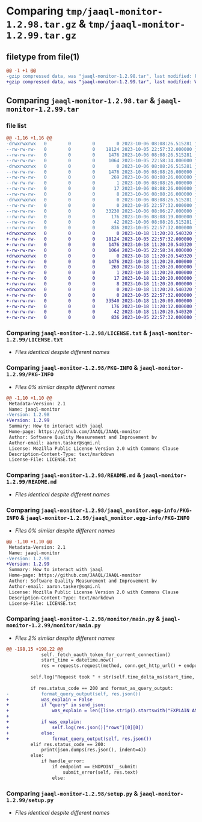 # Comparing `tmp/jaaql-monitor-1.2.98.tar.gz` & `tmp/jaaql-monitor-1.2.99.tar.gz`

## filetype from file(1)

```diff
@@ -1 +1 @@
-gzip compressed data, was "jaaql-monitor-1.2.98.tar", last modified: Fri Oct  6 08:08:26 2023, max compression
+gzip compressed data, was "jaaql-monitor-1.2.99.tar", last modified: Wed Oct 18 11:20:20 2023, max compression
```

## Comparing `jaaql-monitor-1.2.98.tar` & `jaaql-monitor-1.2.99.tar`

### file list

```diff
@@ -1,16 +1,16 @@
-drwxrwxrwx   0        0        0        0 2023-10-06 08:08:26.515281 jaaql-monitor-1.2.98/
--rw-rw-rw-   0        0        0    18124 2023-10-05 22:57:32.000000 jaaql-monitor-1.2.98/LICENSE.txt
--rw-rw-rw-   0        0        0     1476 2023-10-06 08:08:26.515281 jaaql-monitor-1.2.98/PKG-INFO
--rw-rw-rw-   0        0        0     1064 2023-10-05 22:58:34.000000 jaaql-monitor-1.2.98/README.md
-drwxrwxrwx   0        0        0        0 2023-10-06 08:08:26.515281 jaaql-monitor-1.2.98/jaaql_monitor.egg-info/
--rw-rw-rw-   0        0        0     1476 2023-10-06 08:08:26.000000 jaaql-monitor-1.2.98/jaaql_monitor.egg-info/PKG-INFO
--rw-rw-rw-   0        0        0      269 2023-10-06 08:08:26.000000 jaaql-monitor-1.2.98/jaaql_monitor.egg-info/SOURCES.txt
--rw-rw-rw-   0        0        0        1 2023-10-06 08:08:26.000000 jaaql-monitor-1.2.98/jaaql_monitor.egg-info/dependency_links.txt
--rw-rw-rw-   0        0        0       17 2023-10-06 08:08:26.000000 jaaql-monitor-1.2.98/jaaql_monitor.egg-info/requires.txt
--rw-rw-rw-   0        0        0        8 2023-10-06 08:08:26.000000 jaaql-monitor-1.2.98/jaaql_monitor.egg-info/top_level.txt
-drwxrwxrwx   0        0        0        0 2023-10-06 08:08:26.515281 jaaql-monitor-1.2.98/monitor/
--rw-rw-rw-   0        0        0        0 2023-10-05 22:57:32.000000 jaaql-monitor-1.2.98/monitor/__init__.py
--rw-rw-rw-   0        0        0    33230 2023-10-06 08:06:27.000000 jaaql-monitor-1.2.98/monitor/main.py
--rw-rw-rw-   0        0        0      176 2023-10-06 08:08:19.000000 jaaql-monitor-1.2.98/monitor/version.py
--rw-rw-rw-   0        0        0       42 2023-10-06 08:08:26.515281 jaaql-monitor-1.2.98/setup.cfg
--rw-rw-rw-   0        0        0      836 2023-10-05 22:57:32.000000 jaaql-monitor-1.2.98/setup.py
+drwxrwxrwx   0        0        0        0 2023-10-18 11:20:20.540320 jaaql-monitor-1.2.99/
+-rw-rw-rw-   0        0        0    18124 2023-10-05 22:57:32.000000 jaaql-monitor-1.2.99/LICENSE.txt
+-rw-rw-rw-   0        0        0     1476 2023-10-18 11:20:20.540320 jaaql-monitor-1.2.99/PKG-INFO
+-rw-rw-rw-   0        0        0     1064 2023-10-05 22:58:34.000000 jaaql-monitor-1.2.99/README.md
+drwxrwxrwx   0        0        0        0 2023-10-18 11:20:20.540320 jaaql-monitor-1.2.99/jaaql_monitor.egg-info/
+-rw-rw-rw-   0        0        0     1476 2023-10-18 11:20:20.000000 jaaql-monitor-1.2.99/jaaql_monitor.egg-info/PKG-INFO
+-rw-rw-rw-   0        0        0      269 2023-10-18 11:20:20.000000 jaaql-monitor-1.2.99/jaaql_monitor.egg-info/SOURCES.txt
+-rw-rw-rw-   0        0        0        1 2023-10-18 11:20:20.000000 jaaql-monitor-1.2.99/jaaql_monitor.egg-info/dependency_links.txt
+-rw-rw-rw-   0        0        0       17 2023-10-18 11:20:20.000000 jaaql-monitor-1.2.99/jaaql_monitor.egg-info/requires.txt
+-rw-rw-rw-   0        0        0        8 2023-10-18 11:20:20.000000 jaaql-monitor-1.2.99/jaaql_monitor.egg-info/top_level.txt
+drwxrwxrwx   0        0        0        0 2023-10-18 11:20:20.540320 jaaql-monitor-1.2.99/monitor/
+-rw-rw-rw-   0        0        0        0 2023-10-05 22:57:32.000000 jaaql-monitor-1.2.99/monitor/__init__.py
+-rw-rw-rw-   0        0        0    33540 2023-10-18 11:20:00.000000 jaaql-monitor-1.2.99/monitor/main.py
+-rw-rw-rw-   0        0        0      176 2023-10-18 11:20:12.000000 jaaql-monitor-1.2.99/monitor/version.py
+-rw-rw-rw-   0        0        0       42 2023-10-18 11:20:20.540320 jaaql-monitor-1.2.99/setup.cfg
+-rw-rw-rw-   0        0        0      836 2023-10-05 22:57:32.000000 jaaql-monitor-1.2.99/setup.py
```

### Comparing `jaaql-monitor-1.2.98/LICENSE.txt` & `jaaql-monitor-1.2.99/LICENSE.txt`

 * *Files identical despite different names*

### Comparing `jaaql-monitor-1.2.98/PKG-INFO` & `jaaql-monitor-1.2.99/PKG-INFO`

 * *Files 0% similar despite different names*

```diff
@@ -1,10 +1,10 @@
 Metadata-Version: 2.1
 Name: jaaql-monitor
-Version: 1.2.98
+Version: 1.2.99
 Summary: How to interact with jaaql
 Home-page: https://github.com/JAAQL/JAAQL-monitor
 Author: Software Quality Measurement and Improvement bv
 Author-email: aaron.tasker@sqmi.nl
 License: Mozilla Public License Version 2.0 with Commons Clause
 Description-Content-Type: text/markdown
 License-File: LICENSE.txt
```

### Comparing `jaaql-monitor-1.2.98/README.md` & `jaaql-monitor-1.2.99/README.md`

 * *Files identical despite different names*

### Comparing `jaaql-monitor-1.2.98/jaaql_monitor.egg-info/PKG-INFO` & `jaaql-monitor-1.2.99/jaaql_monitor.egg-info/PKG-INFO`

 * *Files 0% similar despite different names*

```diff
@@ -1,10 +1,10 @@
 Metadata-Version: 2.1
 Name: jaaql-monitor
-Version: 1.2.98
+Version: 1.2.99
 Summary: How to interact with jaaql
 Home-page: https://github.com/JAAQL/JAAQL-monitor
 Author: Software Quality Measurement and Improvement bv
 Author-email: aaron.tasker@sqmi.nl
 License: Mozilla Public License Version 2.0 with Commons Clause
 Description-Content-Type: text/markdown
 License-File: LICENSE.txt
```

### Comparing `jaaql-monitor-1.2.98/monitor/main.py` & `jaaql-monitor-1.2.99/monitor/main.py`

 * *Files 2% similar despite different names*

```diff
@@ -198,15 +198,22 @@
             self._fetch_oauth_token_for_current_connection()
             start_time = datetime.now()
             res = requests.request(method, conn.get_http_url() + endpoint, json=send_json, headers=conn.oauth_token)
 
         self.log("Request took " + str(self.time_delta_ms(start_time, datetime.now())) + "ms")
 
         if res.status_code == 200 and format_as_query_output:
-            format_query_output(self, res.json())
+            was_explain = False
+            if "query" in send_json:
+                was_explain = len([line.strip().startswith("EXPLAIN ANALYZE") for line in split_by_lines(send_json["query"])]) != 0
+
+            if was_explain:
+                self.log(res.json()["rows"][0][0])
+            else:
+                format_query_output(self, res.json())
         elif res.status_code == 200:
             print(json.dumps(res.json(), indent=4))
         else:
             if handle_error:
                 if endpoint == ENDPOINT__submit:
                     submit_error(self, res.text)
                 else:
```

### Comparing `jaaql-monitor-1.2.98/setup.py` & `jaaql-monitor-1.2.99/setup.py`

 * *Files identical despite different names*

